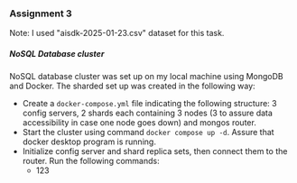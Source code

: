 ### Assignment 3
Note: I used "aisdk-2025-01-23.csv" dataset for this task. <br>

##### NoSQL Database cluster
NoSQL database cluster was set up on my local machine using MongoDB and Docker. The sharded set up was created in the following way: <br>
- Create a `docker-compose.yml` file indicating the following structure: 3 config servers, 2 shards each containing 3 nodes (3 to assure data accessibility in case one node goes down) and mongos router. 
- Start the cluster using command `docker compose up -d`. Assure that docker desktop program is running.
- Initialize config server and shard replica sets, then connect them to the router. Run the following commands:
    - 123
